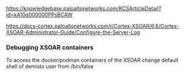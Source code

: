 https://knowledgebase.paloaltonetworks.com/KCSArticleDetail?id=kA10g000000PPsBCAW

https://docs-cortex.paloaltonetworks.com/r/Cortex-XSOAR/6.6/Cortex-XSOAR-Administrator-Guide/Configure-the-Server-Log

### Debugging XSOAR containers

To access the docker/podman containers of the XSOAR change default shell of demisto user from /bin/false
